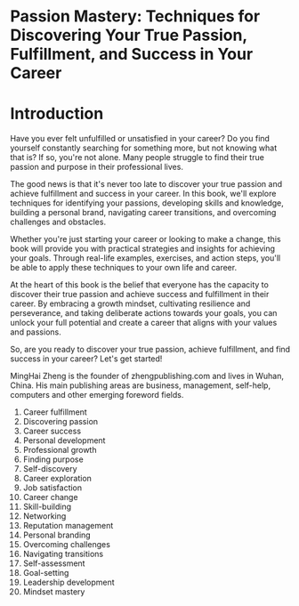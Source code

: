 # Passion Mastery: Techniques for Discovering Your True Passion, Fulfillment, and Success in Your Career

# Introduction

Have you ever felt unfulfilled or unsatisfied in your career? Do you find yourself constantly searching for something more, but not knowing what that is? If so, you're not alone. Many people struggle to find their true passion and purpose in their professional lives.

The good news is that it's never too late to discover your true passion and achieve fulfillment and success in your career. In this book, we'll explore techniques for identifying your passions, developing skills and knowledge, building a personal brand, navigating career transitions, and overcoming challenges and obstacles.

Whether you're just starting your career or looking to make a change, this book will provide you with practical strategies and insights for achieving your goals. Through real-life examples, exercises, and action steps, you'll be able to apply these techniques to your own life and career.

At the heart of this book is the belief that everyone has the capacity to discover their true passion and achieve success and fulfillment in their career. By embracing a growth mindset, cultivating resilience and perseverance, and taking deliberate actions towards your goals, you can unlock your full potential and create a career that aligns with your values and passions.

So, are you ready to discover your true passion, achieve fulfillment, and find success in your career? Let's get started!

MingHai Zheng is the founder of zhengpublishing.com and lives in Wuhan, China. His main publishing areas are business, management, self-help, computers and other emerging foreword fields.



1. Career fulfillment
2. Discovering passion
3. Career success
4. Personal development
5. Professional growth
6. Finding purpose
7. Self-discovery
8. Career exploration
9. Job satisfaction
10. Career change
11. Skill-building
12. Networking
13. Reputation management
14. Personal branding
15. Overcoming challenges
16. Navigating transitions
17. Self-assessment
18. Goal-setting
19. Leadership development
20. Mindset mastery

